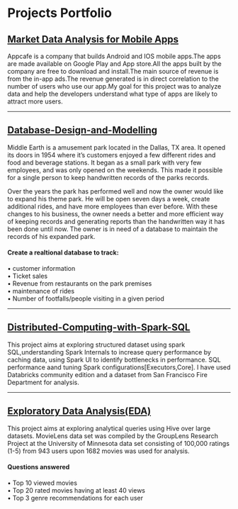 # Projects Portfolio

## [Market Data Analysis for Mobile Apps](https://github.com/ThSrAd/Revenue-Generating-App-Profiles-for-App-store-and-Google-Play-Market)

Appcafe is a company that builds Android and IOS mobile apps.The apps are made available on Google Play and App store.All the apps built by the company are free to download and install.The main source of revenue is from the in-app ads.The revenue generated is in direct correlation to the number of users who use our app.My goal for this project was to analyze data and help the developers understand what type of apps are likely to attract more users.

<hr>

## [Database-Design-and-Modelling](https://github.com/ThSrAd/Database-Design-and-Modelling)
Middle Earth is a amusement park located in the Dallas, TX area. It opened its doors in 1954 where it’s customers enjoyed a few different rides and food and beverage stations. It began as a small park with very few employees, and was only opened on the weekends. This made it possible for a single person to keep handwritten records of the parks records.

Over the years the park has performed well and now the owner would like to expand his theme park. He will be open seven days a week, create additional rides, and have more employees than ever before. With these changes to his business, the owner needs a better and more efficient way of keeping records and generating reports than the handwritten way it has been done until now. The owner is in need of a database to maintain the records of his expanded park.

#### Create a realtional database to track:</br>
• customer information</br>
• Ticket sales</br>
• Revenue from restaurants on the park premises </br>
• maintenance of rides </br>
• Number of footfalls/people visiting in a given period

<hr>

## [Distributed-Computing-with-Spark-SQL](https://github.com/ThSrAd/Distributed-Computing-with-Spark-SQL)
This project aims at exploring structured dataset using spark SQL,understanding Spark Internals to increase query performance by caching data, using Spark UI to identify bottlenecks in performance. SQL performance aand tuning Spark configurations[Executors,Core]. I have used Databricks community edition and a dataset from San Francisco Fire Department for analysis.

<hr>

## [Exploratory Data Analysis(EDA)](https://github.com/ThSrAd/Distributed-Computing-with-Spark-SQL)
This project aims at exploring analytical queries using Hive over large datasets. MovieLens data set was compiled by the GroupLens Research Project at the University of Minnesota data set consisting of 100,000 ratings (1-5) from 943 users upon 1682 movies was used for analysis.

#### Questions answered </br>
• Top 10 viewed movies</br>
• Top 20 rated movies having at least 40 views</br>
• Top 3 genre recommendations for each user</br>



